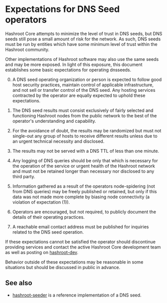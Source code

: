 Expectations for DNS Seed operators
====================================

Hashroot Core attempts to minimize the level of trust in DNS seeds,
but DNS seeds still pose a small amount of risk for the network.
As such, DNS seeds must be run by entities which have some minimum
level of trust within the Hashroot community.

Other implementations of Hashroot software may also use the same
seeds and may be more exposed. In light of this exposure, this
document establishes some basic expectations for operating dnsseeds.

0. A DNS seed operating organization or person is expected to follow good
host security practices, maintain control of applicable infrastructure,
and not sell or transfer control of the DNS seed. Any hosting services
contracted by the operator are equally expected to uphold these expectations.

1. The DNS seed results must consist exclusively of fairly selected and
functioning Hashroot nodes from the public network to the best of the
operator's understanding and capability.

2. For the avoidance of doubt, the results may be randomized but must not
single-out any group of hosts to receive different results unless due to an
urgent technical necessity and disclosed.

3. The results may not be served with a DNS TTL of less than one minute.

4. Any logging of DNS queries should be only that which is necessary
for the operation of the service or urgent health of the Hashroot
network and must not be retained longer than necessary nor disclosed
to any third party.

5. Information gathered as a result of the operators node-spidering
(not from DNS queries) may be freely published or retained, but only
if this data was not made more complete by biasing node connectivity
(a violation of expectation (1)).

6. Operators are encouraged, but not required, to publicly document the
details of their operating practices.

7. A reachable email contact address must be published for inquiries
related to the DNS seed operation.

If these expectations cannot be satisfied the operator should
discontinue providing services and contact the active Hashroot
Core development team as well as posting on
[hashroot-dev](https://groups.google.com/forum/#!forum/hashroot-dev).

Behavior outside of these expectations may be reasonable in some
situations but should be discussed in public in advance.

See also
----------
- [hashroot-seeder](https://github.com/pooler/hashroot-seeder) is a reference implementation of a DNS seed.
